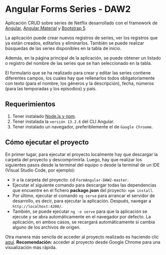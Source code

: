 # Angular Forms Series - DAW2

Aplicación CRUD sobre series de Netflix desarrollado con el framework de [Angular](https://angular.io/), [Angular Material](https://material.angular.io/) y [Bootstrap 5](https://getbootstrap.com/).

La aplicación puede crear nuevos registros de series, ver los registros que ya están creados, editarlos y eliminarlos. También se puede realizar búsquedas de las series disponibles en la tabla de inicio. 

Además, en la página principal de la aplicación, se puede obtener un listado o registro del nombre de las series que se han seleccionado en la tabla.

El formulario que se ha realizado para crear y editar las series contiene diferentes campos, los cuales hay que rellenarlos todos obligatoriamente con texto (para el nombre, los géneros y la descripción), fecha, números (para las temporadas y los episodios) y país.

## Requerimientos

1. Tener instalado [Node.js y npm](https://nodejs.org/es/).
2. Tener instalada la `versión 13.2.6` del CLI Angular.
3. Tener instalado un navegador, preferiblemente el de `Google Chroome`.

## Cómo ejecutar el proyecto

En primer lugar, para ejecutar el proyecto localmente hay que descargar la carpeta del proyecto y descomprimirla. Luego, hay que realizar los siguientes pasos desde la terminal del equipo o desde la terminal de un IDE (Visual Studio Code, por ejemplo):

* Ir a la carpeta del proyecto: cd `FormAngular-DAW2-master`.
* Ejecutar el siguiente comando para descargar todas las dependencias que encuentre en el fichero **package.json** del proyecto: `npm install`.
* Por último, ejecutar el comando `ng serve` para arrancar el servidor de desarrollo, es decir, para ejecutar la aplicación. Después, navegar a `http://localhost:4200/`.
* También, se puede ejecutar `ng -o serve` para que la aplicación se ejecute y se abra automáticamente en el navegador por defecto. La aplicación, en ambos casos, se recargará automáticamente si cambia alguno de los archivos de origen.

Otra manera más sencila de acceder al proyecto realizado es haciendo clic [aquí](https://angular-forms-series.netlify.app/). **Recomendación:** acceder al proyecto desde Google Chrome para una visualización más rápida. 
